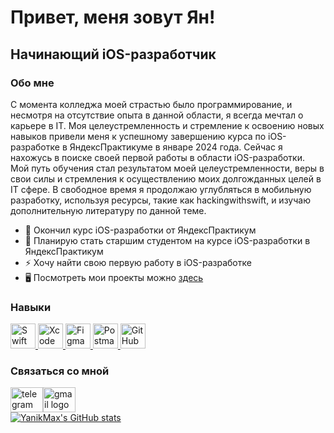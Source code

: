Привет, меня зовут Ян!
====================================================================================================================================

Начинающий iOS-разработчик
-------------------------

### Обо мне
С момента колледжа моей страстью было программирование, и несмотря на отсутствие опыта в данной области, я всегда мечтал о карьере в IT.
Моя целеустремленность и стремление к освоению новых навыков привели меня к успешному завершению курса по iOS-разработке в ЯндексПрактикуме в январе 2024 года.
Сейчас я нахожусь в поиске своей первой работы в области iOS-разработки. Мой путь обучения стал результатом моей целеустремленности, веры в свои силы и стремления к осуществлению моих долгожданных целей в IT сфере.
В свободное время я продолжаю углубляться в мобильную разработку, используя ресурсы, такие как hackingwithswift, и изучаю дополнительную литературу по данной теме.

* 🌱 Окончил курс iOS-разработки от ЯндексПрактикум
* 🚀 Планирую стать старшим студентом на курсе iOS-разработки в ЯндексПрактикум
* ⚡ Хочу найти свою первую работу в iOS-разработке
* 🖥️ Посмотреть мои проекты можно [здесь](http://github.com/YanikMax?tab=repositories)
  
### Навыки
<p align="left">
  <a href="https://developer.apple.com/swift/">
    <img src="https://www.vectorlogo.zone/logos/swift/swift-icon.svg" alt="Swift" width="40" height="40"/>
  </a>
  <a href="https://developer.apple.com/xcode/">
    <img src="https://www.vectorlogo.zone/logos/apple_xcode/apple_xcode-icon.svg" alt="Xcode" width="40" height="40"/>
  </a>
  <a href="https://www.figma.com/" target="_blank">
    <img src="https://www.vectorlogo.zone/logos/figma/figma-icon.svg" alt="Figma" width="40" height="40"/>
  </a>
  <a href="https://www.getpostman.com/" target="_blank">
    <img src="https://www.vectorlogo.zone/logos/getpostman/getpostman-icon.svg" alt="Postman" width="40" height="40"/>
  </a>
  <a href="https://github.com/" target="_blank">
    <img src="https://www.vectorlogo.zone/logos/github/github-icon.svg" alt="GitHub" width="40" height="40"/>
  </a>
</p>

### Связаться со мной
<div align="left"><a href="https://t.me/yanikmax" target="_blank"><img src="https://raw.githubusercontent.com/maurodesouza/profile-readme-generator/master/src/assets/icons/social/telegram/default.svg" width="52" height="40" alt="telegram logo"  /></a><a href="https://mail.google.com/mail/?view=cm&fs=1&tf=1&to=janmaximov@gmail.com" target="_blank"><img src="https://raw.githubusercontent.com/maurodesouza/profile-readme-generator/master/src/assets/icons/social/gmail/default.svg" width="52" height="40" alt="gmail logo"  /><a></div>
<div align="left">
<a href="http://www.github.com/YanikMax"><img src="https://github-readme-stats.vercel.app/api?username=YanikMax&show_icons=true&hide=&count_private=true&title_color=14b8a6&text_color=10b981&icon_color=14b8a6&bg_color=ffffff&hide_border=true&show_icons=true" alt="YanikMax's GitHub stats" /></a>
